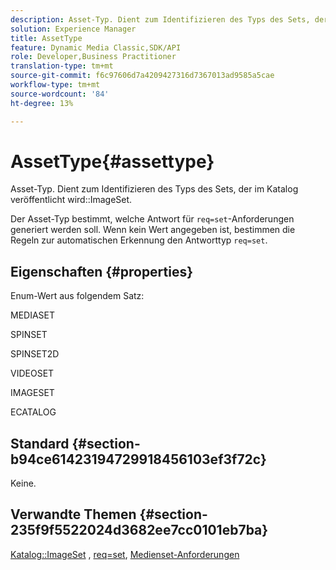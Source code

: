 ```yaml
---
description: Asset-Typ. Dient zum Identifizieren des Typs des Sets, der im Katalog ImageSet veröffentlicht wird.
solution: Experience Manager
title: AssetType
feature: Dynamic Media Classic,SDK/API
role: Developer,Business Practitioner
translation-type: tm+mt
source-git-commit: f6c97606d7a4209427316d7367013ad9585a5cae
workflow-type: tm+mt
source-wordcount: '84'
ht-degree: 13%

---
```



# AssetType{#assettype}

Asset-Typ. Dient zum Identifizieren des Typs des Sets, der im Katalog veröffentlicht wird::ImageSet.

Der Asset-Typ bestimmt, welche Antwort für `req=set`-Anforderungen generiert werden soll. Wenn kein Wert angegeben ist, bestimmen die Regeln zur automatischen Erkennung den Antworttyp `req=set`.

## Eigenschaften {#properties}

Enum-Wert aus folgendem Satz:

MEDIASET

SPINSET

SPINSET2D

VIDEOSET

IMAGESET

ECATALOG

## Standard {#section-b94ce61423194729918456103ef3f72c}

Keine.

## Verwandte Themen {#section-235f9f5522024d3682ee7cc0101eb7ba}

[Katalog::ImageSet](../../../../../../is-api/image-catalog/image-serving-api-ref/c-image-catalog-reference/c-image-svg-data-reference/c-image-data-reference/r-imageset-cat.md#reference-4764d347afd64afdaede9a74c7565256) ,  [req=set](/help/aem-is-ir-api/is-api/http-ref/image-serving-api-ref/c-http-protocol-reference/c-command-reference/r-req/r-req.md),  [Medienset-Anforderungen](/help/aem-is-ir-api/is-api/http-ref/image-serving-api-ref/c-http-protocol-reference/c-syntax-and-features/r-media-set-requests.md)
